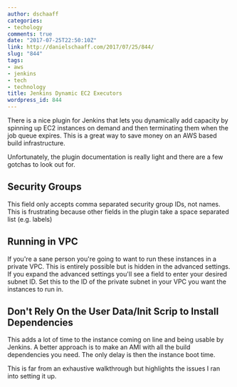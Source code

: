 ```yaml
---
author: dschaaff
categories:
- techology
comments: true
date: "2017-07-25T22:50:10Z"
link: http://danielschaaff.com/2017/07/25/844/
slug: "844"
tags:
- aws
- jenkins
- tech
- technology
title: Jenkins Dynamic EC2 Executors
wordpress_id: 844
---
```


There is a nice plugin for Jenkins that lets you dynamically add capacity by spinning up EC2 instances on demand and then terminating them when the job queue expires. This is a great way to save money on an AWS based build infrastructure.

Unfortunately, the plugin documentation is really light and there are a few gotchas to look out for.

## Security Groups

This field only accepts comma separated security group IDs, not names. This is frustrating because other fields in the plugin take a space separated list (e.g. labels)

## Running in VPC

If you're a sane person you're going to want to run these instances in a private VPC. This is entirely possible but is hidden in the advanced settings. If you expand the advanced settings you'll see a field to enter your desired subnet ID. Set this to the ID of the private subnet in your VPC you want the instances to run in.

## Don't Rely On the User Data/Init Scrip to Install Dependencies

This adds a lot of time to the instance coming on line and being usable by Jenkins. A better approach is to make an AMI with all the build dependencies you need. The only delay is then the instance boot time.

This is far from an exhaustive walkthrough but highlights the issues I ran into setting it up.
